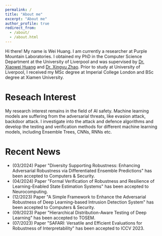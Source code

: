 ```yaml
---
permalink: /
title: "About me"
excerpt: "About me"
author_profile: true
redirect_from: 
  - /about/
  - /about.html
---
```


Hi there! My name is Wei Huang. I am currently a researcher at Purple Mountain Laboratories. I obtained my PhD in the Computer Science Department at the University of Liverpool and was supervised by [Dr. Xiaowei Huang](https://cgi.csc.liv.ac.uk/~xiaowei/) and [Dr. Xingyu Zhao](https://www.xzhao.me/). Prior to study at University of Liverpool, I received my MSc degree at Imperial College London and BSc degree at Xiamen University.


Reseach Interest
======
My research interest remains in the field of AI safety. Machine learning models are suffering from the adversarial threats, like evasion attack, backdoor attack. I investigate into the attack and defence algorithms and develop the testing and verification methods for different machine learning models, including Ensemble Trees, CNNs, RNNs etc.  

Recent News
======
- (03/2024)  Paper "Diversity Supporting Robustness: Enhancing Adversarial Robustness via Differentiated Ensemble Predictions" has been accepted to Computers & Security. 
- (04/2024)  Paper "Formal Verification of Robustness and Resilience of Learning-Enabled State Estimation Systems" has been accepted to Neurocomputing. 
- (12/2023)  Paper "A Simple Framework to Enhance the Adversarial Robustness of Deep Learning-based Intrusion Detection System" has been accepted to Computers & Security. 
- (09/2023)  Paper "Hierarchical Distribution-Aware Testing of Deep Learning" has been accepted to TOSEM. 
- (07/2023)  Paper "SAFARI: Versatile and Efficient Evaluations for Robustness of Interpretability" has been accepted to ICCV 2023.
